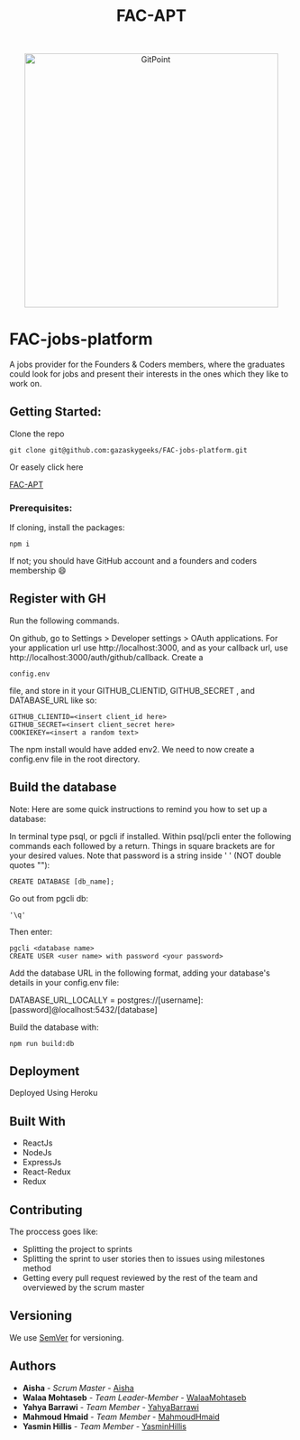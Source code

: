 <h1 align="center"> FAC-APT </h1> <br>
<p align="center">
    <img alt="GitPoint" title="GitPoint" src="https://avatars2.githubusercontent.com/u/9970257?s=200&v=4" width="450">
</p>

# FAC-jobs-platform
A jobs provider for the Founders & Coders members, where the graduates could look for jobs and present their interests in the ones which they like to work on.

## Getting Started:
Clone the repo

  ```
  git clone git@github.com:gazaskygeeks/FAC-jobs-platform.git
  ```
 Or easely click here

<a href='https://facapt.herokuapp.com/'>FAC-APT</a>

 ### Prerequisites:
 If cloning, install the packages:

  ```
  npm i
  ```
  If not; you should have GitHub account and a founders and coders membership :smile:

## Register with GH

Run the following commands.

On github, go to Settings > Developer settings > OAuth applications. For your application url use http://localhost:3000, and as your callback url, use http://localhost:3000/auth/github/callback. Create a
```
config.env
```

 file, and store in it your GITHUB_CLIENTID, GITHUB_SECRET , and DATABASE_URL like so:

 ```
 GITHUB_CLIENTID=<insert client_id here>
 GITHUB_SECRET=<insert client_secret here>
 COOKIEKEY=<insert a random text>
 ```

The npm install would have added env2. We need to now create a config.env file in the root directory.



## Build the database

Note: Here are some quick instructions to remind you how to set up a database:

In terminal type psql, or pgcli if installed. Within psql/pcli enter the following commands each followed by a return. Things in square brackets are for your desired values. Note that password is a string inside ' ' (NOT double quotes ""):

```
CREATE DATABASE [db_name];
```
Go out from pgcli db:
```
'\q'
```
Then enter:
```
pgcli <database name>
CREATE USER <user name> with password <your password>
```


 Add the database URL in the following format, adding your database's details in your config.env file:

DATABASE_URL_LOCALLY = postgres://[username]:[password]@localhost:5432/[database]

Build the database with:
```
npm run build:db
```


## Deployment

Deployed Using Heroku

## Built With

* ReactJs
* NodeJs
* ExpressJs
* React-Redux
* Redux

## Contributing
The proccess goes like:
- Splitting the project to sprints
- Splitting the sprint to user stories then to issues using milestones method
- Getting every pull request reviewed by the rest of the team and overviewed by the scrum master

## Versioning

We use [SemVer](http://semver.org/) for versioning.


## Authors


* **Aisha** - *Scrum Master* - [Aisha](https://github.com/astroash)
* **Walaa Mohtaseb** - *Team Leader-Member* - [WalaaMohtaseb](https://github.com/walaamedhat)
* **Yahya Barrawi** - *Team Member* - [YahyaBarrawi](https://github.com/yahyaHB)
* **Mahmoud Hmaid** - *Team Member* - [MahmoudHmaid](https://github.com/MahmoudMH)
* **Yasmin Hillis** - *Team Member* - [YasminHillis](https://github.com/yasminhillis)
